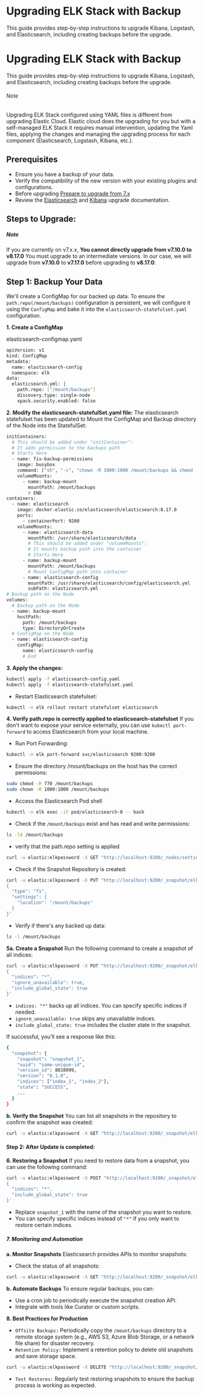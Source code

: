 # Upgrading ELK Stack with Backup

This guide provides step-by-step instructions to upgrade Kibana, Logstash, and Elasticsearch, including creating backups before the upgrade.

# Upgrading ELK Stack with Backup

This guide provides step-by-step instructions to upgrade Kibana, Logstash, and Elasticsearch, including creating backups before the upgrade.

###### Note
Upgrading ELK Stack configured using YAML files is different from upgrading Elastic Cloud. Elastic cloud does the upgrading for you but with a self-managed ELK Stack it requires manual intervention, updating the Yaml files, applying the changes and managing the upgrading process for each component (Elasticsearch, Logstash, Kibana, etc.).

## Prerequisites

- Ensure you have a backup of your data.
- Verify the compatibility of the new version with your existing plugins and configurations.
- Before upgrading [Prepare to upgrade from 7.x](https://www.elastic.co/guide/en/elastic-stack/current/upgrading-elastic-stack.html#prepare-to-upgrade)
- Review the [Elasticsearch](https://www.elastic.co/guide/en/elastic-stack/current/upgrading-elasticsearch.html) and [Kibana](https://www.elastic.co/guide/en/elastic-stack/current/upgrading-kibana.html) upgrade documentation.

## Steps to Upgrade:
##### Note
If you are currently on v7.x.x, **You cannot directly upgrade from v7.10.0 to v8.17.0** You must upgrade to an intermediate versions. In our case, we will upgrade from **v7.10.0** to **v7.17.0** before upgrading to **v8.17.0**:

## Step 1: Backup Your Data
We'll create a ConfigMap for our backed up data. To ensure the ``path.repo(/mount/backups)`` configuration is persistent, we will configure it using the ``ConfigMap`` and bake it into the ``elasticsearch-statefulset.yaml`` configuration. 

**1. Create a ConfigMap**

elasticsearch-configmap.yaml
```sh
apiVersion: v1
kind: ConfigMap
metadata:
  name: elasticsearch-config
  namespace: elk
data:
  elasticsearch.yml: |
    path.repo: ["/mount/backups"]
    discovery.type: single-node
    xpack.security.enabled: false
```
**2. Modify the elasticsearch-statefulSet.yaml file:**
The elasticsearch statefulset has been updated to Mount the ConfigMap and Backup directory of the Node into the StatefulSet:
```sh
initContainers:
  # This should be added under "initContainer":
  # It adds permission to the backups path
  # Starts Here
  - name: fix-backup-permissions
    image: busybox
    command: ["sh", "-c", "chown -R 1000:1000 /mount/backups && chmod -R 770 /mount/backups"]
    volumeMounts:
      - name: backup-mount
        mountPath: /mount/backups
        # END
containers:
  - name: elasticsearch
    image: docker.elastic.co/elasticsearch/elasticsearch:8.17.0
    ports:
      - containerPort: 9200
    volumeMounts:
      - name: elasticsearch-data
        mountPath: /usr/share/elasticsearch/data
        # This should be added under "volumeMounts":
        # It mounts backup path into the container
        # Starts Here
      - name: backup-mount
        mountPath: /mount/backups
        # Mount ConfigMap path into container
      - name: elasticsearch-config
        mountPath: /usr/share/elasticsearch/config/elasticsearch.yml
        subPath: elasticsearch.yml
# Backup path on the Node
volumes:
  # Backup path on the Node
  - name: backup-mount
    hostPath:
      path: /mount/backups
      type: DirectoryOrCreate
  # ConfigMap on the Node
  - name: elasticsearch-config
    configMap:
      name: elasticsearch-config
      # End
```
**3. Apply the changes:**
```sh
kubectl apply -f elasticsearch-config.yaml
kubectl apply -f elasticsearch-statefulset.yaml
```
 - Restart Elasticsearch statefulset:
```sh
kubectl -n elk rollout restart statefulset elasticsearch
```

**4. Verify path.repo is correctly applied to elasticsearch-statefulset**
If you don't want to expose your service externally, you can use ``kubectl port-forward`` to access Elasticsearch from your local machine.

- Run Port Forwarding:
```sh
kubectl -n elk port-forward svc/elasticsearch 9200:9200
```

- Ensure the directory /mount/backups on the host has the correct permissions:
```sh
sudo chmod -R 770 /mount/backups
sudo chown -R 1000:1000 /mount/backups
```

- Access the Elasticsearch Pod shell
```sh
kubectl -n elk exec -it pod/elasticsearch-0 -- bash
```

- Check if the ``/mount/backups`` exist and has read and write permissions:
```sh 
ls -ld /mount/backups
```

- verify that the path.repo setting is applied
```sh 
curl -u elastic:elkpassword -X GET "http://localhost:9200/_nodes/settings?pretty"
```

- Check if the Snapshot Repository is created:
```sh
curl -u elastic:elkpassword -X PUT "http://localhost:9200/_snapshot/elk_backup" -H 'Content-Type: application/json' -d'
{
  "type": "fs",
  "settings": {
    "location": "/mount/backups"
  }
}'

```

- Verify if there's any backed up data:
```sh
ls -l /mount/backups
```

**5a. Create a Snapshot**
Run the following command to create a snapshot of all indices:

```sh
curl -u elastic:elkpassword -X PUT "http://localhost:9200/_snapshot/elk_backup/snapshot_1?wait_for_completion=true" -H 'Content-Type: application/json' -d'
{
  "indices": "*",
  "ignore_unavailable": true,
  "include_global_state": true
}'
```
- ``indices: "*"`` backs up all indices. You can specify specific indices if needed.
- ``ignore_unavailable: true`` skips any unavailable indices.
- ``include_global_state: true`` includes the cluster state in the snapshot.

If successful, you’ll see a response like this:
```sh
{
  "snapshot": {
    "snapshot": "snapshot_1",
    "uuid": "some-unique-id",
    "version_id": 8010099,
    "version": "8.1.0",
    "indices": ["index_1", "index_2"],
    "state": "SUCCESS",
    ...
  }
}
```
**b. Verify the Snapshot**
You can list all snapshots in the repository to confirm the snapshot was created:

```sh
curl -u elastic:elkpassword -X GET "http://localhost:9200/_snapshot/elk_backup/_all?pretty"
```


#### Step 2: After Update is completed:

**6. Restoring a Snapshot**
If you need to restore data from a snapshot, you can use the following command:

```sh
curl -u elastic:elkpassword -X POST "http://localhost:9200/_snapshot/elk_backup/snapshot_1/_restore" -H 'Content-Type: application/json' -d'
{
  "indices": "*",
  "include_global_state": true
}'
```

- Replace ``snapshot_1`` with the name of the snapshot you want to restore.
- You can specify specific indices instead of ``"*"`` if you only want to restore certain indices.

##### 7. Monitoring and Automation

**a. Monitor Snapshots**
Elasticsearch provides APIs to monitor snapshots:

- Check the status of all snapshots:
```sh
curl -u elastic:elkpassword -X GET "http://localhost:9200/_snapshot/elk_backup/_status?pretty"
```
**b. Automate Backups**
To ensure regular backups, you can:
- Use a cron job to periodically execute the snapshot creation API.
- Integrate with tools like Curator or custom scripts.

**8. Best Practices for Production**
- ``Offsite Backups:`` Periodically copy the ``/mount/backups`` directory to a remote storage system (e.g., AWS S3, Azure Blob Storage, or a network file share) for disaster recovery.
- ``Retention Policy:`` Implement a retention policy to delete old snapshots and save storage space.
```sh
curl -u elastic:elkpassword -X DELETE "http://localhost:9200/_snapshot/elk_backup/snapshot_1"
```
- ``Test Restores:`` Regularly test restoring snapshots to ensure the backup process is working as expected.
